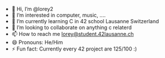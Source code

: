 - 👋 Hi, I’m @lorey2
- 👀 I’m interested in computer, music, ....
- 🌱 I’m currently learning C in 42 school Lausanne Switzerland
- 💞️ I’m looking to collaborate on anything c relaterd
- 📫 How to reach me lorey@student.42lausanne.ch
- 😄 Pronouns: He/Him
- ⚡ Fun fact: Currently every 42 project are 125/100 :)

<!---
lorey2/lorey2 is a ✨ special ✨ repository because its `README.md` (this file) appears on your GitHub profile.
You can click the Preview link to take a look at your changes.
--->
